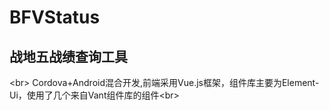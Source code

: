 # BFVStatus
## 战地五战绩查询工具
\<br>
Cordova+Android混合开发,前端采用Vue.js框架，组件库主要为Element-Ui，使用了几个来自Vant组件库的组件\<br>
